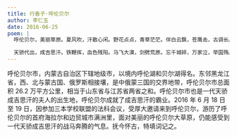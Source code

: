 ```yaml
---
title: 行香子·呼伦贝尔
author: 李仁玉
date: 2016-06-25
poem: |
  呼伦贝尔，美丽草原。夏风吹，汗散心闲。野花点点，青草茫茫。伴白云飘，苍鹰击，古调长。

  天骄代出，成吉思汗。铁鞭挥，血色残阳。马飞大漠，剑劈荒原。忘千城碎，万家泣，举国殇。
---
```


呼伦贝尔市，内蒙古自治区下辖地级市，以境内呼伦湖和贝尔湖得名。东邻黑龙江省，西、北与蒙古国、俄罗斯相接壤，是中俄蒙三国的交界地带，呼伦贝尔市总面积 26.2 万平方公里，相当于山东省与江苏省两省之和。呼伦贝尔市也是一代天骄成吉思汗的夫人的出生地，呼伦贝尔成就了成吉思汗的霸业。2016 年 6 月 18 日至 19 日，因参加三本学校联盟的法科会议，受厚大邀请来到呼伦贝尔，游历了呼伦贝尔的首府海拉尔和边贸城市满洲里，面对美丽的呼伦贝尔大草原，仍能感受到一代天骄成吉思汗的战马奔腾的气息。抚今怀古，特填词记之。
